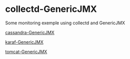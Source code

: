# collectd-GenericJMX

Some monitoring exemple using collectd and GenericJMX

[cassandra-GenericJMX](cassandra.md)

[karaf-GenericJMX](karaf.md)

[tomcat-GenericJMX](tomcat.md)
